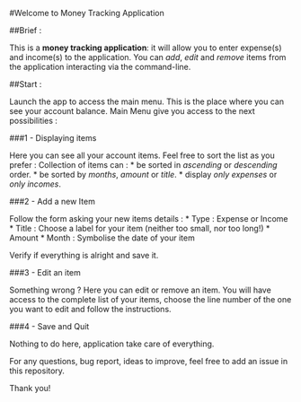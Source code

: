 #Welcome to Money Tracking Application

##Brief :

This is a **money tracking application**: it will allow you to enter expense(s) and income(s) to the application.
You can *add*, *edit* and *remove* items from the application interacting via the command-line.



##Start :

Launch the app to access the main menu. This is the place where you can see your account balance.
Main Menu give you access to the next possibilities :

###1 - Displaying items

Here you can see all your account items. Feel free to sort the list as you prefer :
Collection of items can :
    * be sorted in *ascending* or *descending* order. 
    * be sorted by *months*, *amount* or *title*.
    * display *only expenses* or *only incomes*.
    
###2 - Add a new Item

Follow the form asking your new items details :
    * Type : Expense or Income
    * Title : Choose a label for your item (neither too small, nor too long!)
    * Amount
    * Month : Symbolise the date of your item
    
Verify if everything is alright and save it.

###3 - Edit an item

Something wrong ? Here you can edit or remove an item.
You will have access to the complete list of your items, choose the line number of the one you want to edit and follow the instructions.

###4 - Save and Quit

Nothing to do here, application take care of everything.




For any questions, bug report, ideas to improve, feel free to add an issue in this repository. 

Thank you!